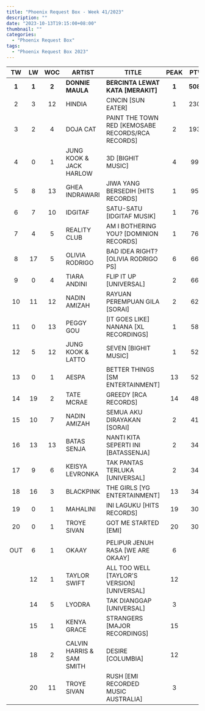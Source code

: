 ```yaml
---
title: "Phoenix Request Box - Week 41/2023"
description: ""
date: "2023-10-13T19:15:00+08:00"
thumbnail: ""
categories:
  - "Phoenix Request Box"
tags:
  - "Phoenix Request Box 2023"
---
```

<!--more-->
|TW|LW|WOC|ARTIST|TITLE|PEAK|PTW|
|:----:|:----:|:----:|----|----|:----:|:----:|
|**1**|**1**|**2**|**DONNIE MAULA**|**BERCINTA LEWAT KATA [MERAKIT]**|**1**|**5083**|
|2|3|12|HINDIA|CINCIN [SUN EATER]|1|2302|
|3|2|4|DOJA CAT|PAINT THE TOWN RED [KEMOSABE RECORDS/RCA RECORDS]|2|1930|
|4|0|1|JUNG KOOK & JACK HARLOW|3D [BIGHIT MUSIC]|4|991|
|5|8|13|GHEA INDRAWARI|JIWA YANG BERSEDIH [HITS RECORDS]|1|950|
|6|7|10|IDGITAF|SATU-SATU [IDGITAF MUSIK]|1|766|
|7|4|5|REALITY CLUB|AM I BOTHERING YOU? [DOMINION RECORDS]|1|760|
|8|17|5|OLIVIA RODRIGO|BAD IDEA RIGHT? [OLIVIA RODRIGO PS]|6|660|
|9|0|4|TIARA ANDINI|FLIP IT UP [UNIVERSAL]|2|660|
|10|11|12|NADIN AMIZAH|RAYUAN PEREMPUAN GILA [SORAI]|2|627|
|11|0|13|PEGGY GOU|[IT GOES LIKE] NANANA [XL RECORDINGS]|1|580|
|12|5|12|JUNG KOOK & LATTO|SEVEN [BIGHIT MUSIC]|1|529|
|13|0|1|AESPA|BETTER THINGS [SM ENTERTAINMENT]|13|520|
|14|19|2|TATE MCRAE|GREEDY [RCA RECORDS]|14|486|
|15|10|7|NADIN AMIZAH|SEMUA AKU DIRAYAKAN [SORAI]|2|416|
|16|13|13|BATAS SENJA|NANTI KITA SEPERTI INI [BATASSENJA]|2|348|
|17|9|6|KEISYA LEVRONKA|TAK PANTAS TERLUKA [UNIVERSAL]|2|342|
|18|16|3|BLACKPINK|THE GIRLS [YG ENTERTAINMENT]|13|340|
|19|0|1|MAHALINI|INI LAGUKU [HITS RECORDS]|19|306|
|20|0|1|TROYE SIVAN|GOT ME STARTED [EMI]|20|300|
| | | | | | | |
|OUT|6|1|OKAAY|PELIPUR JENUH RASA [WE ARE OKAAY]|6| |
| |12|1|TAYLOR SWIFT|ALL TOO WELL [TAYLOR'S VERSION] [UNIVERSAL]|12| |
| |14|5|LYODRA|TAK DIANGGAP [UNIVERSAL]|3| |
| |15|1|KENYA GRACE|STRANGERS [MAJOR RECORDINGS]|15| |
| |18|2|CALVIN HARRIS & SAM SMITH|DESIRE [COLUMBIA]|12| |
| |20|11|TROYE SIVAN|RUSH [EMI RECORDED MUSIC AUSTRALIA]|3| |
